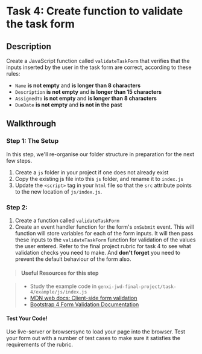 # Task 4: Create function to validate the task form

## Description

Create a JavaScript function called `validateTaskForm` that verifies that the inputs inserted by the user in the task form are correct, according to these rules:

- `Name` **is not empty** and **is longer than 8 characters**
- `Description` **is not empty** and **is longer than 15 characters**
- `AssignedTo` **is not empty** and **is longer than 8 characters**
- `DueDate` **is not empty** and **is not in the past**

## Walkthrough

### Step 1: The Setup

In this step, we'll re-organise our folder structure in preparation for the next few steps.

1. Create a `js` folder in your project if one does not already exist
2. Copy the existing js file into this `js` folder, and rename it to `index.js`
3. Update the `<script>` tag in your `html` file so that the `src` attribute points to the new location of `js/index.js`.

### Step 2:

1. Create a function called `validateTaskForm`
2. Create an event handler function for the form's `onSubmit` event. This will function will store variables for each of the form inputs. It will then pass these inputs to the `validateTaskForm` function for validation of the values the user entered. Refer to the final project rubric for task 4 to see what validation checks you need to make. And **don't forget** you need to prevent the default behaviour of the form also.

> #### Useful Resources for this step

> - Study the example code in `genxi-jwd-final-project/task-4/example/js/index.js`
> - [MDN web docs: Client-side form validation](https://developer.mozilla.org/en-US/docs/Learn/Forms/Form_validation)
> - [Bootstrap 4 Form Validation Documentation](https://getbootstrap.com/docs/4.0/components/forms/#custom-styles)

#### Test Your Code!

Use live-server or browsersync to load your page into the browser. Test your form out with a number of test cases to make sure it satisfies the requirements of the rubric.
